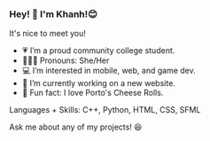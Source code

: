 ### Hey! 👋 I'm Khanh!😊 
It's nice to meet you! 

<!--
**khanh-v-nguyen/khanh-v-nguyen** is a ✨ _special_ ✨ repository because its `README.md` (this file) appears on your GitHub profile.

Here are some ideas to get you started:

- 🔭 I’m currently working on ...
- 🌱 I’m currently learning ...
- 👯 I’m looking to collaborate on ...
- 🤔 I’m looking for help with ...
- 💬 Ask me about ...
- 📫 How to reach me: ...
- 😄 Pronouns: ...
- ⚡ Fun fact: ...
-->

- 💗 I’m a proud community college student.
- 👩🏻‍💻 Pronouns: She/Her
- 💻 I’m interested in mobile, web, and game dev.
- 🌱 I’m currently working on a new website.
- 🥐 Fun fact: I love Porto's Cheese Rolls.

Languages + Skills: C++, Python, HTML, CSS, SFML

Ask me about any of my projects! 😆
